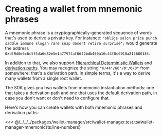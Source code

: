 # Creating a wallet from mnemonic phrases

A mnemonic phrase is a cryptographically-generated sequence of words that's used to derive a private key. For instance: `"oblige salon price punch saddle immune slogan rare snap desert retire surprise";` would generate the address `0xdf9d0e6c6c5f5da6e82e5e1a77974af6642bdb450a10c43f0c6910a212600185`.

In addition to that, we also support [Hierarchical Deterministic Wallets](https://www.ledger.com/academy/crypto/what-are-hierarchical-deterministic-hd-wallets) and [derivation paths](https://learnmeabitcoin.com/technical/derivation-paths). You may recognize the string `"m/44'/60'/0'/0/0"` from somewhere; that's a derivation path. In simple terms, it's a way to derive many wallets from a single root wallet.

The SDK gives you two wallets from mnemonic instantiation methods: one that takes a derivation path and one that uses the default derivation path, in case you don't want or don't need to configure that.

Here's how you can create wallets with both mnemonic phrases and derivation paths:

<<< @/../../../packages/wallet-manager/src/wallet-manager.test.ts#wallet-manager-mnemonic{ts:line-numbers}
